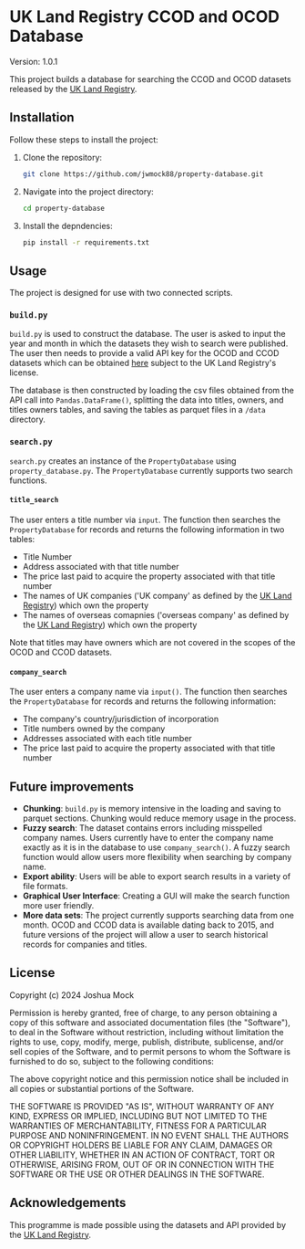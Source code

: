 # UK Land Registry CCOD and OCOD Database
Version: 1.0.1

This project builds a database for searching the CCOD and OCOD datasets released by the [UK Land Registry](https://use-land-property-data.service.gov.uk/).

## Installation

Follow these steps to install the project:

1. Clone the repository:
   ```bash
   git clone https://github.com/jwmock88/property-database.git
   ```

2. Navigate into the project directory:
    ```bash
    cd property-database
    ```
3. Install the depndencies:
    ```bash
    pip install -r requirements.txt
    ```

## Usage
The project is designed for use with two connected scripts.

### `build.py`
`build.py` is used to construct the database. The user is asked to input the year and month in which the datasets they wish to search were published. The user then needs to provide a valid API key for the OCOD and CCOD datasets which can be obtained [here](https://use-land-property-data.service.gov.uk/datasets/ocod#access) subject to the UK Land Registry's license.

The database is then constructed by loading the csv files obtained from the API call into `Pandas.DataFrame()`, splitting the data into titles, owners, and titles owners tables, and saving the tables as parquet files in a `/data` directory.

### `search.py`
`search.py` creates an instance of the `PropertyDatabase` using `property_database.py`. The `PropertyDatabase` currently supports two search functions.
#### `title_search`
The user enters a title number via `input`. The function then searches the `PropertyDatabase` for records and returns the following information in two tables:

- Title Number
- Address associated with that title number
- The price last paid to acquire the property associated with that title number
- The names of UK companies ('UK company' as defined by the [UK Land Registry](https://use-land-property-data.service.gov.uk/datasets/ccod/tech-spec)) which own the property
- The names of overseas comapnies ('overseas company' as defined by the [UK Land Registry](https://use-land-property-data.service.gov.uk/datasets/ocod/tech-spec)) which own the property

Note that titles may have owners which are not covered in the scopes of the OCOD and CCOD datasets.

#### `company_search`
The user enters a company name via `input()`. The function then searches the `PropertyDatabase` for records and returns the following information:

- The company's country/jurisdiction of incorporation
- Title numbers owned by the company
- Addresses associated with each title number
- The price last paid to acquire the property associated with that title number

## Future improvements
- **Chunking**: `build.py` is memory intensive in the loading and saving to parquet sections. Chunking would reduce memory usage in the process.
- **Fuzzy search**: The dataset contains errors including misspelled company names. Users currently have to enter the company name exactly as it is in the database to use `company_search()`. A fuzzy search function would allow users more flexibility when searching by company name.
- **Export ability**: Users will be able to export search results in a variety of file formats.
- **Graphical User Interface**: Creating  a GUI will make the search function more user friendly.
- **More data sets**: The project currently supports searching data from one month. OCOD and CCOD data is available dating back to 2015, and future versions of the project will allow a user to search historical records for companies and titles.

## License

Copyright (c) 2024 Joshua Mock

Permission is hereby granted, free of charge, to any person obtaining a copy
of this software and associated documentation files (the "Software"), to deal
in the Software without restriction, including without limitation the rights
to use, copy, modify, merge, publish, distribute, sublicense, and/or sell
copies of the Software, and to permit persons to whom the Software is
furnished to do so, subject to the following conditions:

The above copyright notice and this permission notice shall be included in all
copies or substantial portions of the Software.

THE SOFTWARE IS PROVIDED "AS IS", WITHOUT WARRANTY OF ANY KIND, EXPRESS OR
IMPLIED, INCLUDING BUT NOT LIMITED TO THE WARRANTIES OF MERCHANTABILITY,
FITNESS FOR A PARTICULAR PURPOSE AND NONINFRINGEMENT. IN NO EVENT SHALL THE
AUTHORS OR COPYRIGHT HOLDERS BE LIABLE FOR ANY CLAIM, DAMAGES OR OTHER
LIABILITY, WHETHER IN AN ACTION OF CONTRACT, TORT OR OTHERWISE, ARISING FROM,
OUT OF OR IN CONNECTION WITH THE SOFTWARE OR THE USE OR OTHER DEALINGS IN THE
SOFTWARE.

## Acknowledgements
This programme is made possible using the datasets and API provided by the [UK Land Registry](https://use-land-property-data.service.gov.uk/).
